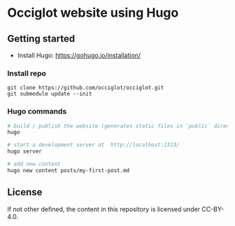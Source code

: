 # Occiglot website using Hugo

## Getting started

- Install Hugo: https://gohugo.io/installation/

### Install repo

```
git clone https://github.com/occiglot/occiglot.git
git submodule update --init
```

### Hugo commands

```bash
# build / publish the website (generates static files in `public` directory)
hugo

# start a development server at  http://localhost:1313/
hugo server

# add new content
hugo new content posts/my-first-post.md
```

## License

If not other defined, the content in this repository is licensed under CC-BY-4.0.